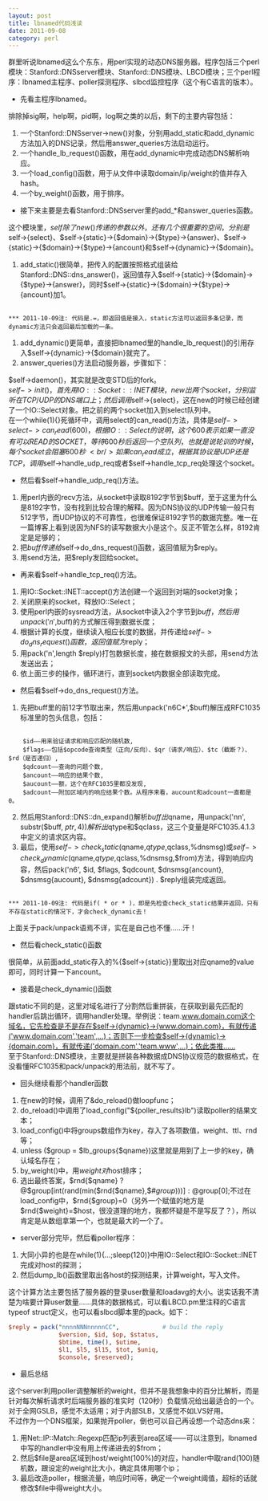 ```yaml
---
layout: post
title: lbnamed代码浅读
date: 2011-09-08
category: perl
---
```


群里听说lbnamed这么个东东，用perl实现的动态DNS服务器。程序包括三个perl模块：Stanford::DNSserver模块、Stanford::DNS模块、LBCD模块；三个perl程序：lbnamed主程序、poller探测程序、slbcd监控程序（这个有C语言的版本）。

* 先看主程序lbnamed。

排除掉sig啊，help啊，pid啊，log啊之类的以后，剩下的主要内容包括：

1. 一个Stanford::DNSserver->new()对象，分别用add_static和add_dynamic方法加入的DNS记录，然后用answer_queries方法启动运行。
2. 一个handle_lb_request()函数，用在add_dynamic中完成动态DNS解析响应。
3. 一个load_config()函数，用于从文件中读取domain/ip/weight的值并存入hash。
4. 一个by_weight()函数，用于排序。

* 接下来主要是去看Stanford::DNSserver里的add_*和answer_queries函数。

这个模块里，$self除了new()传递的参数以外，还有几个很重要的空间，分别是$self->{select}、$self->{static}->{$domain}->{$type}->{answer}、$self->{static}->{$domain}->{$type}->{ancount}和$self->{dynamic}->{$domain}。
1. add_static()很简单，把传入的配置按照格式组装给Stanford::DNS::dns_answer()，返回值存入$self->{static}->{$domain}->{$type}->{answer}，同时$self->{static}->{$domain}->{$type}->{ancount}加1。
<pre><code>
*** 2011-10-09注: 代码是.=，即返回值是接入，static方法可以返回多条记录，而dynamic方法只会返回最后加载的一条。
</code></pre>
1. add_dynamic()更简单，直接把lbnamed里的handle_lb_request()的引用存入$self->{dynamic}->{$domain}就完了。
2. answer_queries()方法启动服务器，步骤如下：

 $self->daemon()，其实就是改变STD后的fork。<br />
 $self->init()，首先用IO::Socket::INET模块，new出两个socket，分别监听在TCP/UDP的DNS端口上；然后调用$self->{select}，这在new的时候已经创建了一个IO::Select对象。把之前的两个socket加入到select队列中。<br />
 在一个while(1){}死循环中，调用select的can_read()方法，具体是$self->{select}->can_read(600)，根据IO::Select的说明，这个600表示如果一直没有可以READ的SOCKET，等待600秒后返回一个空队列，也就是说轮训的时候，每个socket会阻塞600秒~<br />
 如果can_read成立，根据其协议是UDP还是TCP，调用$self->handle_udp_req或者$self->handle_tcp_req处理这个socket。

* 然后看$self->handle_udp_req()方法。

1. 用perl内嵌的recv方法，从socket中读取8192字节到$buff，至于这里为什么是8192字节，没有找到比较合理的解释。因为DNS协议的UDP传输一般只有512字节，而UDP协议的不可靠性，也很难保证8192字节的数据完整。唯一在一篇博客上看到说因为NFS的读写数据大小是这个。反正不管怎么样，8192肯定是足够的；
2. 把$buff传递给$self->do_dns_request()函数，返回值赋为$reply。
3. 用send方法，把$reply发回给socket。

* 再来看$self->handle_tcp_req()方法。

1. 用IO::Socket::INET::accept()方法创建一个返回到对端的socket对象；
2. 关闭原来的socket，释放IO::Select；
3. 使用perl内嵌的sysread方法，从socket中读入2个字节到$buff，然后用unpack('n',$buff)的方式解压得到数据长度；
4. 根据计算的长度，继续读入相应长度的数据，并传递给$self->do_dns_request()函数，返回值赋为$reply；
5. 用pack('n',length $reply)打包数据长度，接在数据报文的头部，用send方法发送出去；
6. 依上面三步的操作，循环进行，直到socket内数据全部读取完成。

* 然后看$self->do_dns_request()方法。

1. 先把buff里的前12字节取出来，然后用unpack('n6C*',$buff)解压成RFC1035标准里的包头信息，包括：
<pre><code>
    $id——用来验证请求和响应匹配的随机数, 
    $flags——包括$opcode查询类型（正向/反向）、$qr（请求/响应）、$tc（截断？）、$rd（是否递归）, 
    $qdcount——查询的问题个数, 
    $ancount——响应的结果个数, 
    $aucount——额，这个在RFC1035里都没发现, 
    $adcount——附加区域内的响应结果个数。从程序来看，aucount和adcount一直都是0。
</code></pre>
2. 然后用Stanford::DNS::dn_expand()解析$buff出$qname，用unpack('nn', substr($buff, $ptr, 4))解析出$qtype和$qclass，这三个变量是RFC1035.4.1.3中定义的请求区内容。
3. 最后，使用$self->check_static($qname,$qtype,$qclass,\%dnsmsg)或$self->check_dynamic($qname,$qtype,$qclass,\%dnsmsg,$from)方法，得到响应内容，然后pack('n6', $id, $flags, $qdcount, $dnsmsg{ancount}, $dnsmsg{aucount}, $dnsmsg{adcount}) . $reply组装完成返回。
<pre><code>
*** 2011-10-09注: 代码是if( * or * )，即是先检查check_static结果并返回，只有不存在static的情况下，才会check_dynamic去！
</code></pre>
上面关于pack/unpack语焉不详，实在是自己也不懂……汗！

* 然后看check_static()函数

很简单，从前面add_static存入的%{$self->{static}}里取出对应qname的value即可，同时计算一下ancount。

* 接着是check_dynamic()函数

跟static不同的是，这里对域名进行了分割然后重拼装，在获取到最先匹配的handler后跳出循环，调用handler处理。举例说：team.www.domain.com这个域名，它先检查是不是存在$self->{dynamic}->{www.domain.com}，有就传递('www.domain.com','team',...)；否则下一步检查$self->{dynamic}->{domain.com}，有就传递('domain.com','team.www',...)；依此类推……
<br />至于Stanford::DNS模块，主要就是拼装各种数据成DNS协议规范的数据格式，在没看懂RFC1035和pack/unpack的用法前，就不写了。

* 回头继续看那个handler函数

1. 在new的时候，调用了&do_reload()做loopfunc；
2. do_reload()中调用了load_config("${poller_results}lb")读取poller的结果文本；
3. load_config()中将groups数组作为key，存入了各项数值，weight、ttl、rnd等；
4. unless ($group = $lb_groups{$qname})这里就是用到了上一步的key，确认域名存在；
5. by_weight()中，用$weight{}对$host排序；
6. 选出最终答案，$rnd{$qname} ? @$group[int(rand(min($rnd{$qname},$#$group)))] : @$group[0];不过在load_config中，$rnd{$group}=0（另外一个赋值的地方是$rnd{$weight}=$host，很没道理的地方，我都怀疑是不是写反了？），所以肯定是从数组拿第一个，也就是最大的一个了。

* server部分完毕，然后看poller程序：

1. 大同小异的也是在while(1){...;sleep(120)}中用IO::Select和IO::Socket::INET完成对host的探测；
2. 然后dump_lb()函数里取出各host的探测结果，计算weight，写入文件。

这个计算方法主要包括了服务器的登录user数量和loadavg的大小。说实话我不清楚为啥要计算user数量……具体的数据格式，可以看LBCD.pm里注释的C语言typeof struct定义，也可以看slbcd脚本里的pack。如下：

```perl
$reply = pack("nnnnNNNnnnnnCC",            # build the reply
              $version, $id, $op, $status,
              $btime, time(), $utime,
              $l1, $l5, $l15, $tot, $uniq,
              $console, $reserved);
```

* 最后总结

这个server利用poller调整解析的weight，但并不是我想象中的百分比解析，而是针对每次解析请求时后端服务器的准实时（120秒）负载情况给出最适合的一个。对于全网GSLB，感觉不太适用；对于内部SLB，又感觉不如LVS好用。<br />
不过作为一个DNS框架，如果抛开poller，倒也可以自己再设想一个动态dns来：

1. 用Net::IP::Match::Regexp匹配ip列表到area区域——可以注意到，lbnamed中写的handler中没有用上传递进去的$from；
2. 然后$file是area区域到host/weight(100%)的对应，handler中取rand(100)随机数，跟设定的weight比大小，确定具体用哪个ip；
3. 最后改造poller，根据流量，响应时间等，确定一个weight阈值，超标的话就修改$file中得weight大小。
